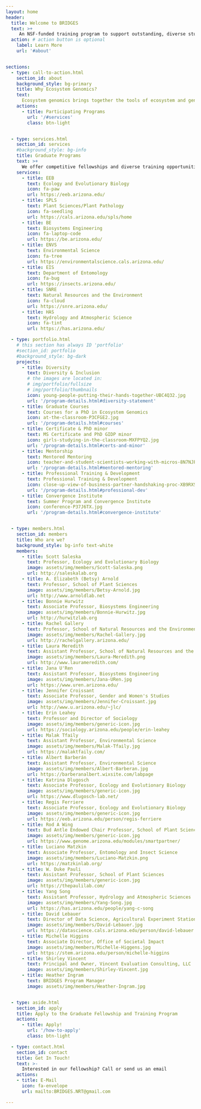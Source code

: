 ```yaml
---
layout: home
header:
  title: Welcome to BRIDGES
  text: >+
     An NSF-funded training program to support outstanding, diverse students in pursuing graduate degrees (MS, PhD) in ecosystem genomics. We offer fellowships for students to pursue their research in a program enriched by professional training, internships, a certificate and a minor, and mentorship opportunities.
  action: # action button is optional
    label: Learn More
    url: '#about'


sections:
  - type: call-to-action.html
    section_id: about
    background_style: bg-primary
    title: Why Ecosystem Genomics?
    text: 
      Ecosystem genomics brings together the tools of ecosystem and genomic sciences to understand how processes encoded for in genes scale to the ecosystem scale. By scaling from the gene to ecosystem scale we can understand how wild and agricultural systems function and respond to change.
    actions:
      - title: Participating Programs
        url: '/#services'
        class: btn-light


  - type: services.html
    section_id: services 
    #background_style: bg-info
    title: Graduate Programs 
    text: >+
      We offer competitive fellowships and diverse training opportunities for incoming MS and PhD students applying to seven graduate programs on the UArizona campus
    services:
      - title: EEB 
        text: Ecology and Evolutionary Biology 
        icon: fa-paw
        url: https://eeb.arizona.edu/ 
      - title: SPLS
        text: Plant Sciences/Plant Pathology 
        icon: fa-seedling
        url: https://cals.arizona.edu/spls/home
      - title: BE 
        text: Biosystems Engineering 
        icon: fa-laptop-code
        url: https://be.arizona.edu/
      - title: ENVS 
        text: Environmental Science 
        icon: fa-tree
        url: https://environmentalscience.cals.arizona.edu/
      - title: EIS 
        text: Department of Entomology 
        icon: fa-bug
        url: https://insects.arizona.edu/
      - title: SNRE 
        text: Natural Resources and the Environment 
        icon: fa-cloud
        url: https://snre.arizona.edu/
      - title: HAS 
        text: Hydrology and Atmospheric Science 
        icon: fa-tint
        url: https://has.arizona.edu/

  - type: portfolio.html
    # this section has always ID 'portfolio'
    #section_id: portfolio 
    #background_style: bg-dark
    projects:
      - title: Diversity 
        text: Diversity & Inclusion 
        # the images are located in:
        # img/portfolio/fullsize
        # img/portfolio/thumbnails
        icon: young-people-putting-their-hands-together-UBC4Q32.jpg
        url: '/program-details.html#diversity-statement'
      - title: Graduate Courses 
        text: Courses for a PhD in Ecosystem Genomics  
        icon: at-the-classroom-P3CFGE2.jpg
        url: '/program-details.html#courses'
      - title: Certificate & PhD minor 
        text: MS Certificate and PhD GIDP minor 
        icon: girls-studying-in-the-classroom-MXFPYQ2.jpg
        url: '/program-details.html#certs-and-minor'
      - title: Mentorship
        text: Mentored Mentoring
        icon: teacher-and-student-scientists-working-with-micros-8N7NJPR.jpg
        url: '/program-details.html#mentored-mentoring'
      - title: Professional Training & Development
        text: Professional Training & Development
        icon: close-up-view-of-business-partner-handshaking-proc-XB9RXSK.jpg
        url: '/program-details.html#professional-dev'
      - title: Convergence Institute 
        text: Summer Program and Convergence Institute 
        icon: conference-P37J6TX.jpg
        url: '/program-details.html#convergence-institute'


  - type: members.html
    section_id: members 
    title: Who are we? 
    background_style: bg-info text-white
    members:
      - title: Scott Saleska
        text: Professor, Ecology and Evolutionary Biology
        image: assets/img/members/Scott-Saleska.png
        url: http://saleskalab.org
      - title: A. Elizabeth (Betsy) Arnold
        text: Professor, School of Plant Sciences
        image: assets/img/members/Betsy-Arnold.jpg
        url: http://www.arnoldlab.net 
      - title: Bonnie Hurwitz
        text: Associate Professor, Biosystems Engineering
        image: assets/img/members/Bonnie-Hurwitz.jpg
        url: http://hurwitzlab.org
      - title: Rachel Gallery
        text: Professor, School of Natural Resources and the Environment
        image: assets/img/members/Rachel-Gallery.jpg 
        url: http://rachelgallery.arizona.edu/ 
      - title: Laura Meredith
        text: Assistant Professor, School of Natural Resources and the Environment
        image: assets/img/members/Laura-Meredith.png
        url: http://www.laurameredith.com/ 
      - title: Jana U'Ren
        text: Assistant Professor, Biosystems Engineering
        image: assets/img/members/Jana-URen.jpg
        url: https://www.uren.arizona.edu/ 
      - title: Jennifer Croissant
        text: Associate Professor, Gender and Women's Studies
        image: assets/img/members/Jennifer-Croissant.jpg
        url: http://www.u.arizona.edu/~jlc/
      - title: Erin Leahey
        text: Professor and Director of Sociology
        image: assets/img/members/generic-icon.jpg
        url: https://sociology.arizona.edu/people/erin-leahey
      - title: Malak Tfaily
        text: Assistant Professor, Environmental Science
        image: assets/img/members/Malak-Tfaily.jpg
        url: https://malaktfaily.com/
      - title: Albert Barberán
        text: Assistant Professor, Environmental Science
        image: assets/img/members/Albert-Barberan.jpg
        url: https://barberanalbert.wixsite.com/labpage    
      - title: Katrina Dlugosch
        text: Associate Professor, Ecology and Evolutionary Biology
        image: assets/img/members/generic-icon.jpg
        url: https://www.dlugosch-lab.net/ 
      - title: Regis Ferriere
        text: Associate Professor, Ecology and Evolutionary Biology
        image: assets/img/members/generic-icon.jpg
        url: https://eeb.arizona.edu/person/regis-ferriere           
      - title: Rod A Wing
        text: Bud Antle Endowed Chair Professor, School of Plant Sciences, Ecology & Evolutionary Biology, Arizona Genomics Institute
        image: assets/img/members/generic-icon.jpg
        url: https://www.genome.arizona.edu/modules/smartpartner/      
      - title: Luciano Matzkin
        text: Associate Professor, Entomology and Insect Science
        image: assets/img/members/Luciano-Matzkin.png
        url: https://matzkinlab.org/        
      - title: W. Duke Pauli
        text: Assistant Professor, School of Plant Sciences
        image: assets/img/members/generic-icon.jpg
        url: https://thepaulilab.com/     
      - title: Yang Song
        text: Assistant Professor, Hydrology and Atmospheric Sciences
        image: assets/img/members/Yang-Song.jpg
        url: https://has.arizona.edu/people/yang-c-song
      - title: David Lebauer
        text: Director of Data Science, Agricultural Experiment Station 
        image: assets/img/members/David-Lebauer.jpg
        url: https://datascience.cals.arizona.edu/person/david-lebauer
      - title: Michelle Higgins
        text: Associate Director, Office of Societal Impact
        image: assets/img/members/Michelle-Higgens.jpg
        url: https://stem.arizona.edu/person/michelle-higgins
      - title: Shirley Vincent
        text: Principal and Owner, Vincent Evaluation Consulting, LLC
        image: assets/img/members/Shirley-Vincent.jpg
      - title: Heather Ingram
        text: BRIDGES Program Manager
        image: assets/img/members/Heather-Ingram.jpg


  - type: aside.html
    section_id: apply 
    title: Apply to the Graduate Fellowship and Training Program 
    actions:
      - title: Apply!
        url: '/how-to-apply' 
        class: btn-light

  - type: contact.html
    section_id: contact
    title: Get In Touch!
    text: >-
      Interested in our fellowship? Call or send us an email
    actions:
    - title: E-Mail
      icon: fa-envelope
      url: mailto:BRIDGES.NRT@gmail.com

---
```

